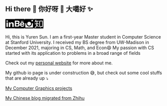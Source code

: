 ## Hi there 🙌 你好呀 🌻 大噶好 ✨

<a href="https://www.linkedin.com/in/yurensun/" target="_blank">
  <img align="left" alt="linkedin" width="30px" src="photo/linkedin-icon.png" />
</a>
<a href="https://www.behance.net/yurenSUN">
  <img align="left" alt="behance" width="30px" src="photo/behance-icon.png" />
</a>
<a href="https://www.instagram.com/yurensun/">
  <img align="left" alt="ins" width="30px" src="photo/ins-icon.png" />
</a>
<a href="https://www.zhihu.com/people/sun-yu-ren-94">
  <img align="left" alt="zhihu" width="30px" src="photo/zhihu-icon.png"  />
</a>

<br><br>

Hi, this is Yuren Sun. I am a first-year Master student in Computer Science at Stanford University. I received my BS degree from UW-Madison in December 2021, majoring in CS, Math, and Econ😄 My passion with CS started with its application to problems in a broad range of fields 

Check out my [personal website](https://yurensun.github.io/) for more about me.

My github io page is under construction :sweat_smile:, but check out some cool stuffs that are already up :arrow_heading_down:

[My Computer Graphics projects](https://yurensun.github.io/Computer-Graphics-Projects/)

[My Chinese blog migrated from Zhihu](https://yurensun.gitbook.io/blogs/)
